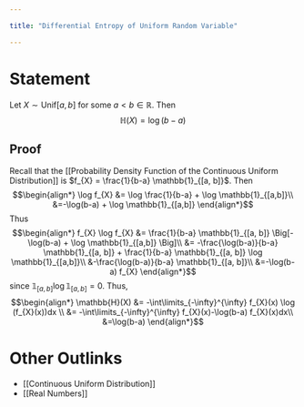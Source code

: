 ```yaml
---

title: "Differential Entropy of Uniform Random Variable"

---
```

# Statement
Let $X \sim \text{Unif}[a, b]$ for some $a < b \in \mathbb{R}$. Then $$\mathbb{H}(X) = \log(b - a)$$

## Proof
Recall that the [[Probability Density Function of the Continuous Uniform Distribution]] is $f_{X} = \frac{1}{b-a} \mathbb{1}_{[a, b]}$. Then $$\begin{align*}
\log f_{X} &= \log \frac{1}{b-a} + \log \mathbb{1}_{[a,b]}\\
&=-\log(b-a) + \log \mathbb{1}_{[a,b]}
\end{align*}$$
Thus 
$$\begin{align*}
f_{X} \log f_{X} &= \frac{1}{b-a} \mathbb{1}_{[a, b]} \Big[-\log(b-a) + \log \mathbb{1}_{[a,b]} \Big]\\
&= -\frac{\log(b-a)}{b-a} \mathbb{1}_{[a, b]} +  \frac{1}{b-a} \mathbb{1}_{[a, b]} \log \mathbb{1}_{[a,b]}\\
&-\frac{\log(b-a)}{b-a} \mathbb{1}_{[a, b]}\\
&=-\log(b-a) f_{X}
\end{align*}$$
since $\mathbb{1}_{[a,b]}\log \mathbb{1}_{[a,b]} = 0$. Thus,
$$\begin{align*}
\mathbb{H}(X) &= -\int\limits_{-\infty}^{\infty} f_{X}(x) \log (f_{X}(x))dx \\
&= -\int\limits_{-\infty}^{\infty} f_{X}(x)-\log(b-a) f_{X}(x)dx\\
&=\log(b-a)
\end{align*}$$


# Other Outlinks
- [[Continuous Uniform Distribution]]
- [[Real Numbers]]